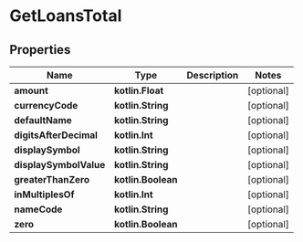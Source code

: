 
# GetLoansTotal

## Properties
| Name | Type | Description | Notes |
| ------------ | ------------- | ------------- | ------------- |
| **amount** | **kotlin.Float** |  |  [optional] |
| **currencyCode** | **kotlin.String** |  |  [optional] |
| **defaultName** | **kotlin.String** |  |  [optional] |
| **digitsAfterDecimal** | **kotlin.Int** |  |  [optional] |
| **displaySymbol** | **kotlin.String** |  |  [optional] |
| **displaySymbolValue** | **kotlin.String** |  |  [optional] |
| **greaterThanZero** | **kotlin.Boolean** |  |  [optional] |
| **inMultiplesOf** | **kotlin.Int** |  |  [optional] |
| **nameCode** | **kotlin.String** |  |  [optional] |
| **zero** | **kotlin.Boolean** |  |  [optional] |




